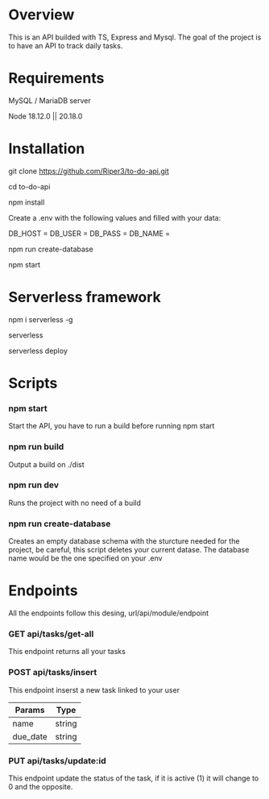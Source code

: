 # Overview

This is an API builded with TS, Express and Mysql. The goal of the project is to have an API to track daily tasks.

# Requirements

MySQL / MariaDB server

Node 18.12.0 || 20.18.0

# Installation

git clone https://github.com/Riper3/to-do-api.git

cd to-do-api

npm install

Create a .env with the following values and filled with your data:

DB_HOST =
DB_USER =
DB_PASS =
DB_NAME =

npm run create-database

npm start

# Serverless framework

npm i serverless -g

serverless

serverless deploy

# Scripts

### npm start

Start the API, you have to run a build before running npm start

### npm run build

Output a build on ./dist

### npm run dev

Runs the project with no need of a build

### npm run create-database

Creates an empty database schema with the sturcture needed for the project, be careful, this script deletes your current datase. The database name would be the one specified on your .env

# Endpoints

All the endpoints follow this desing, url/api/module/endpoint

### GET api/tasks/get-all

This endpoint returns all your tasks

### POST api/tasks/insert

This endpoint inserst a new task linked to your user

| Params  | Type |
| ------------- |:-------------:|
| name      | string     |
| due_date      | string     |

### PUT api/tasks/update:id

This endpoint update the status of the task, if it is active (1) it will change to 0 and the opposite.